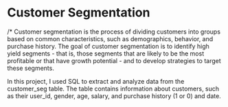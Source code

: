 # Customer Segmentation

/* Customer segmentation is the process of dividing customers into groups based on common characteristics, 
such as demographics, behavior, and purchase history. The goal of customer segmentation is to identify
high yield segments - that is, those segments that are likely to be the most profitable or that have 
growth potential - and to develop strategies to target these segments.

In this project, I used SQL to extract and analyze data from the customer_seg table. The table contains 
information about customers, such as their user_id, gender, age, salary, and purchase history (1 or 0) and date.
